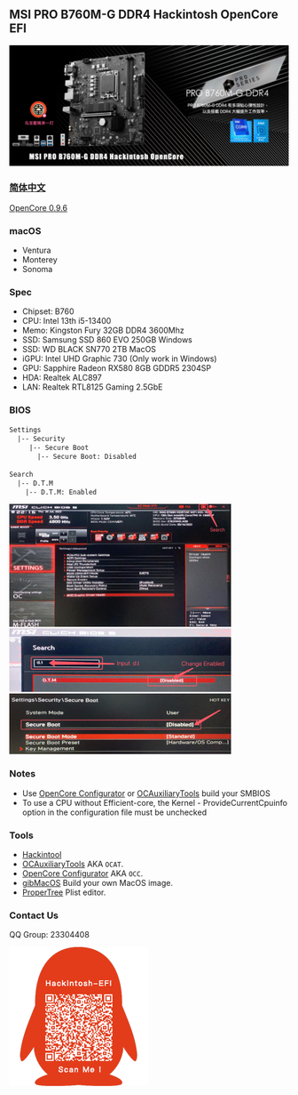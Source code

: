 ## MSI PRO B760M-G DDR4 Hackintosh OpenCore EFI

![image](Screenshot/PROB760M-G.jpg)

### [简体中文](README.zh_CN.md)

[OpenCore 0.9.6](https://github.com/acidanthera/OpenCorePkg)


### macOS

- Ventura
- Monterey
- Sonoma


### Spec

- Chipset: B760
- CPU: Intel 13th i5-13400
- Memo: Kingston Fury 32GB DDR4 3600Mhz
- SSD: Samsung SSD 860 EVO 250GB Windows
- SSD: WD BLACK SN770 2TB MacOS
- iGPU: Intel UHD Graphic 730 (Only work in Windows)
- GPU: Sapphire Radeon RX580 8GB GDDR5 2304SP
- HDA: Realtek ALC897
- LAN: Realtek RTL8125 Gaming  2.5GbE


### BIOS

```
Settings
  |-- Security
     |-- Secure Boot
       |-- Secure Boot: Disabled
       
Search
  |-- D.T.M
    |-- D.T.M: Enabled
```

<img src="Screenshot/Search.png" alt="image" style="zoom:50%;" />

<img src="Screenshot/D.T.M.png" alt="image" style="zoom:50%;" />

<img src="Screenshot/SecureBoot.png" alt="image" style="zoom:50%;" />



### Notes

 - Use [OpenCore Configurator](https://mackie100projects.altervista.org/opencore-configurator/) or [OCAuxiliaryTools](https://github.com/ic005k/OCAuxiliaryTools) build your SMBIOS
 - To use a CPU without Efficient-core, the Kernel - ProvideCurrentCpuinfo option in the configuration file must be unchecked


### Tools

- [Hackintool](https://github.com/headkaze/Hackintool) 
- [OCAuxiliaryTools](https://github.com/ic005k/OCAuxiliaryTools) AKA `OCAT`.
- [OpenCore Configurator](https://mackie100projects.altervista.org/opencore-configurator/) AKA `OCC`.
- [gibMacOS](https://github.com/corpnewt/gibMacOS) Build your own MacOS image.
- [ProperTree](https://github.com/corpnewt/ProperTree) Plist editor.


### Contact Us

QQ Group: 23304408

![image](Screenshot/QRCode.png)
